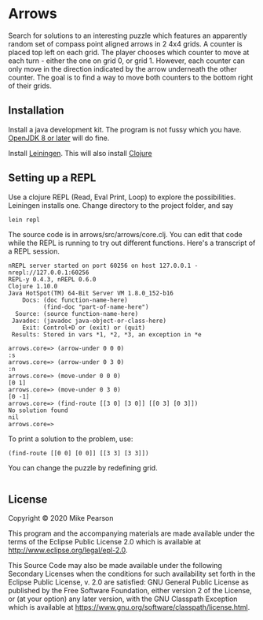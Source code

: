 # Arrows

Search for solutions to an interesting puzzle which features an apparently random set of compass point 
aligned arrows in 2 4x4 grids. A counter is placed top left on each grid. The player chooses which counter
to move at each turn - either the one on grid 0, or grid 1. However, each counter can only move in 
the direction indicated by the arrow underneath the other counter. The goal is to find a way to
move both counters to the bottom right of their grids.

## Installation

Install a java development kit. The program is not fussy which you have.
[OpenJDK 8 or later](https://openjdk.java.net/install/) will do fine.

Install [Leiningen](https://leiningen.org/). This will also install [Clojure](https://clojure.org/)

## Setting up a REPL

Use a clojure REPL (Read, Eval Print, Loop) to explore the possibilities. Leiningen installs
one. Change directory to the project folder, and say
```
lein repl
```
The source code is in arrows/src/arrows/core.clj. You can edit that code while the REPL is
running to try out different functions. Here's a transcript of a REPL session.

```
nREPL server started on port 60256 on host 127.0.0.1 - nrepl://127.0.0.1:60256
REPL-y 0.4.3, nREPL 0.6.0
Clojure 1.10.0
Java HotSpot(TM) 64-Bit Server VM 1.8.0_152-b16
    Docs: (doc function-name-here)
          (find-doc "part-of-name-here")
  Source: (source function-name-here)
 Javadoc: (javadoc java-object-or-class-here)
    Exit: Control+D or (exit) or (quit)
 Results: Stored in vars *1, *2, *3, an exception in *e

arrows.core=> (arrow-under 0 0 0)
:s
arrows.core=> (arrow-under 0 3 0)
:n
arrows.core=> (move-under 0 0 0)
[0 1]
arrows.core=> (move-under 0 3 0)
[0 -1]
arrows.core=> (find-route [[3 0] [3 0]] [[0 3] [0 3]])
No solution found
nil
arrows.core=> 
```

To print a solution to the problem, use:
```
(find-route [[0 0] [0 0]] [[3 3] [3 3]])
```

You can change the puzzle by redefining grid.
```
```

## License

Copyright © 2020 Mike Pearson 

This program and the accompanying materials are made available under the
terms of the Eclipse Public License 2.0 which is available at
http://www.eclipse.org/legal/epl-2.0.

This Source Code may also be made available under the following Secondary
Licenses when the conditions for such availability set forth in the Eclipse
Public License, v. 2.0 are satisfied: GNU General Public License as published by
the Free Software Foundation, either version 2 of the License, or (at your
option) any later version, with the GNU Classpath Exception which is available
at https://www.gnu.org/software/classpath/license.html.
